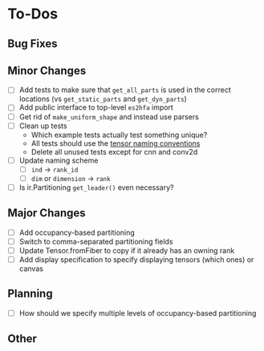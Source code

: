 # To-Dos

## Bug Fixes

## Minor Changes

- [ ] Add tests to make sure that `get_all_parts` is used in the correct locations (vs `get_static_parts` and `get_dyn_parts`)
- [ ] Add public interface to top-level `es2hfa` import
- [ ] Get rid of `make_uniform_shape` and instead use parsers
- [ ] Clean up tests
    - Which example tests actually test something unique?
    - All tests should use the [tensor naming conventions](./tensor_naming.md)
    - Delete all unused tests except for cnn and conv2d
- [ ] Update naming scheme
    - [ ] `ind` -> `rank_id`
    - [ ] `dim` or `dimension` -> `rank`
- [ ] Is ir.Partitioning `get_leader()` even necessary?

## Major Changes

- [ ] Add occupancy-based partitioning
- [ ] Switch to comma-separated partitioning fields
- [ ] Update Tensor.fromFiber to copy if it already has an owning rank
- [ ] Add display specification to specify displaying tensors (which ones) or canvas

## Planning

- [ ] How should we specify multiple levels of occupancy-based partitioning

## Other

